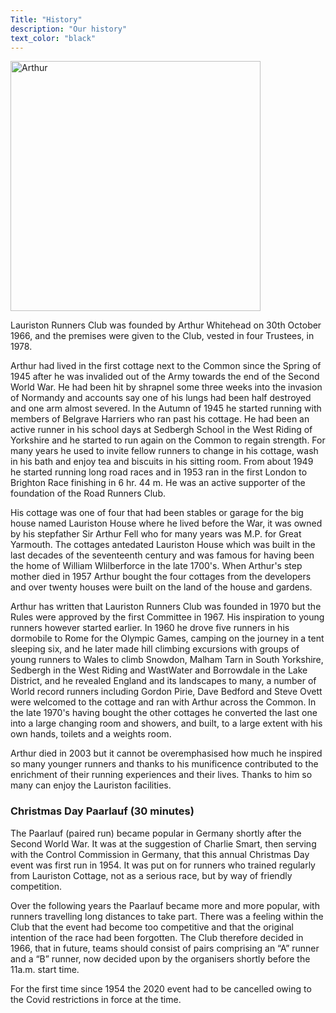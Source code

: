 ```yaml
---
Title: "History"
description: "Our history"
text_color: "black"
---
```


<img src ="https://www.lauristonrunners.club/img/arthur1.jpg" alt="Arthur" width="400">

Lauriston Runners Club was founded by Arthur Whitehead on 30th October 1966, and the premises were given to the Club, vested in four Trustees, in 1978.

Arthur had lived in the first cottage next to the Common since the Spring of 1945 after he was invalided out of the Army towards the end of the Second World War.  He had been hit by shrapnel some three weeks into the invasion of Normandy and accounts say one of his lungs had been half destroyed and one arm almost severed.  In the Autumn of 1945 he started running with members of Belgrave Harriers who ran past his cottage.  He had been an active runner in his school days at Sedbergh School in the West Riding of Yorkshire  and he started to run again on the Common to regain strength.  For many years he used to invite fellow runners to change in his cottage, wash in his bath and enjoy tea and biscuits in his sitting room.  From about 1949 he started running long road races and in 1953 ran in the first London to Brighton Race finishing in 6 hr. 44 m.  He was an active supporter of the foundation of the Road Runners Club.

His cottage was one of four that had been stables or garage for the big house named Lauriston House where he lived before the War, it was owned by his stepfather Sir Arthur Fell who for many years was M.P. for Great Yarmouth.  The cottages antedated Lauriston House which was built in the last decades of the seventeenth century and was famous for having been the home of William Wlilberforce in the late 1700's.  When Arthur's step mother died in 1957 Arthur bought the four cottages from the developers and over twenty houses were built on the land of the house and gardens.

Arthur has written that Lauriston Runners Club was founded in 1970 but the Rules were approved by the first Committee in 1967.
His inspiration to young runners however started earlier.  In 1960 he drove five runners in his dormobile to Rome for the Olympic Games, camping on the journey in a tent sleeping six, and he later made hill climbing excursions with groups of young runners to Wales to climb Snowdon, Malham Tarn in South Yorkshire,  Sedbergh in the West Riding and WastWater and Borrowdale in the Lake District, and he revealed England and its landscapes to many, a number of World record runners including Gordon Pirie, Dave Bedford and Steve Ovett were welcomed to the cottage and ran with Arthur across the Common.
In the late 1970's having bought the other cottages he converted the last one into a large changing room and showers, and  built, to a large extent with his own hands, toilets and a weights room.

Arthur died in 2003 but it cannot be overemphasised how much he inspired so many younger runners and thanks to his munificence contributed to the enrichment of their running experiences and their lives.  Thanks to him so many can enjoy the Lauriston facilities.

### Christmas Day Paarlauf (30 minutes)

The Paarlauf (paired run) became popular in Germany shortly after the Second World War.  It was at the suggestion of Charlie Smart, then serving with the Control Commission in Germany, that this annual Christmas Day event was first run in 1954.  It was put on for runners who trained regularly from Lauriston Cottage, not as a serious race, but by way of friendly competition.

Over the following years the Paarlauf became more and more popular, with runners travelling long distances to take part.  There was a feeling within the Club that the event had become too competitive and that the original intention of the race had been forgotten.  The Club therefore decided in 1966, that in future, teams should consist of pairs comprising an “A” runner and a “B” runner, now decided upon by the organisers shortly before the 11a.m. start time.

For the first time since 1954 the 2020 event had to be cancelled owing to the Covid restrictions in force at the time.
